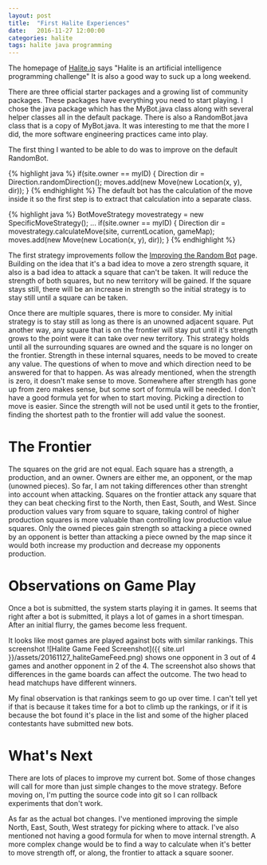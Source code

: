 ```yaml
---
layout: post
title:  "First Halite Experiences"
date:   2016-11-27 12:00:00
categories: halite
tags: halite java programming
---
```

The homepage of [Halite.io](https://halite.io/) 
says "Halite is an artificial intelligence programming challenge"  It is also a good way to 
suck up a long weekend.  

There are three official starter packages and a growing list of community packages.  These packages
have everything you need to start playing.  I chose the java package which has the MyBot.java 
class along with several helper classes all in the default package.  There is also a RandomBot.java
class that is a copy of MyBot.java.  It was interesting to me that the more I did, the more
software engineering practices came into play.

The first thing I wanted to be able to do was to improve on the default RandomBot.

{% highlight java %}
if(site.owner == myID) {
   Direction dir = Direction.randomDirection();
   moves.add(new Move(new Location(x, y), dir));
}
{% endhighlight %}
The default bot has the calculation of the move inside it so the first step is to extract 
that calculation into a separate class.

{% highlight java %}
BotMoveStrategy movestrategy = new SpecificMoveStrategy();
...
if(site.owner == myID) {
   Direction dir = movestrategy.calculateMove(site, currentLocation, gameMap);
   moves.add(new Move(new Location(x, y), dir));
}
{% endhighlight %}

The first strategy improvements follow the [Improving the Random Bot](https://halite.io/basics_improve_random.php) 
page.  Building on the idea that it's a bad idea to move a zero strength square, it also 
is a bad idea to attack a square that can't be taken.  It will reduce the strength of both
squares, but no new territory will be gained.  If the square stays still, there will be an
increase in strength so the initial strategy is to stay still until a square can be taken.

Once there are multiple squares, there is more to consider.  My initial strategy is to stay still 
as long as there is an unowned adjacent square.  Put another way, any square that is on the 
frontier will stay put until it's strength grows to the point were it can take over new 
territory.  This strategy holds until all the surrounding squares are owned and the square is
no longer on the frontier.  Strength in these internal squares, 
needs to be moved to create any value.  The questions of when to move and which direction 
need to be answered for that to happen.  As was already mentioned, when the strength is zero, 
it doesn't make sense to move.  Somewhere after strength has gone up from zero makes sense, 
but some sort of formula will be needed.  I don't have a good formula yet for when to start
moving.  Picking a direction to move is easier.  Since the strength will not be used until it
gets to the frontier, finding the shortest path to the frontier will add value the soonest.

The Frontier
============
The squares on the grid are not equal.  Each square has a strength, a production, and an
owner.  Owners are either me, an opponent, or the map (unowned pieces).  So far, I am not 
taking differences other than strenght into account when attacking.  Squares on the frontier 
attack any square that they can beat checking first to the North, then East, South, and West.
Since production values vary from square to square, taking control of higher production squares
is more valuable than controlling low production value squares.  Only the owned pieces gain 
strength so attacking a piece owned by an opponent is better 
than attacking a piece owned by the map since it would both increase my production and decrease
my opponents production.  

Observations on Game Play
=========================
Once a bot is submitted, the system starts playing it in games.  It seems that right after
a bot is submitted, it plays a lot of games in a short timespan.  After an initial flurry,
the games become less frequent.

It looks like most games are played against bots with similar rankings.  This screenshot
![Halite Game Feed Screenshot]({{ site.url }}/assets/20161127_haliteGameFeed.png)
shows one opponent in 3 out of 4 games and another opponent in 2 of the 4.  The screenshot
also shows that differences in the game boards can affect the outcome.  The two head to head
matchups have different winners.

My final observation is that rankings seem to go up over time.  I can't tell yet if that is 
because it takes time for a bot to climb up the rankings, or if it is because the bot found 
it's place in the list and some of the higher placed contestants have submitted new bots.

What's Next
===========
There are lots of places to improve my current bot.  Some of those changes will call for
more than just simple changes to the move strategy.  Before moving on, I'm putting the source
code into git so I can rollback experiments that don't work.

As far as the actual bot changes.  I've mentioned improving the simple North, East, South, West
strategy for picking where to attack.  I've also mentioned not having a good formula for when
to move internal strength.  A more complex change would be to find a way to calculate when
it's better to move strength off, or along, the frontier to attack a square sooner.
